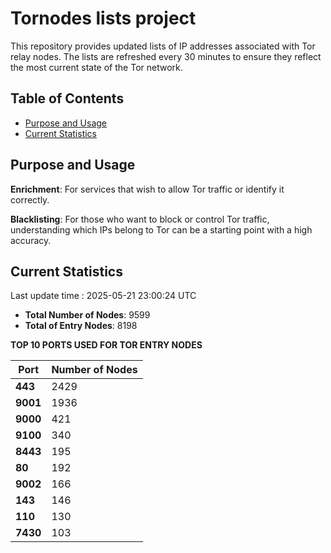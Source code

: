 # Tornodes lists project

This repository provides updated lists of IP addresses associated with Tor relay nodes. The lists are refreshed every 30 minutes to ensure they reflect the most current state of the Tor network.

## Table of Contents

- [Purpose and Usage](#purpose-and-usage)
- [Current Statistics](#current-statistics)


## Purpose and Usage

**Enrichment**: For services that wish to allow Tor traffic or identify it correctly.

**Blacklisting**: For those who want to block or control Tor traffic, understanding which IPs belong to Tor can be a starting point with a high accuracy.

## Current Statistics

Last update time : 2025-05-21 23:00:24 UTC

- **Total Number of Nodes**: 9599
- **Total of Entry Nodes**: 8198

**TOP 10 PORTS USED FOR TOR ENTRY NODES**

| **Port** | **Number of Nodes** |
|------|-----------------|
| **443**   | 2429  |
| **9001**   | 1936  |
| **9000**   | 421  |
| **9100**   | 340  |
| **8443**   | 195  |
| **80**   | 192  |
| **9002**   | 166  |
| **143**   | 146  |
| **110**   | 130  |
| **7430**   | 103  |

